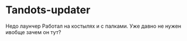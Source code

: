 # Tandots-updater
Недо лаунчер
Работал на костылях и с палками.
Уже давно не нужен ивобще зачем он тут?
